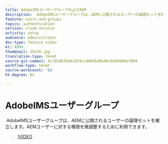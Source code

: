 ```yaml
---
title: AdobeIMSユーザーグループおよびAEM
description:  AdobeIMSユーザーグループは、AEMに公開されるユーザーの論理セットを確立します。AEMユーザーに対する権限を微調整するために利用できます。
feature: users-and-groups
topics: authentication
version: cloud-service
activity: setup
audience: administrator
doc-type: feature video
kt: 4999
thumbnail: 39150.jpg
translation-type: tm+mt
source-git-commit: 9cf01dbf9461df4cc96d5bd0a96c0d4d900af089
workflow-type: tm+mt
source-wordcount: '62'
ht-degree: 0%

---
```



# AdobeIMSユーザーグループ

 AdobeIMSユーザーグループは、AEMに公開されるユーザーの論理セットを確立します。AEMユーザーに対する権限を微調整するために利用できます。

>[!VIDEO](https://video.tv.adobe.com/v/39150/?quality=12&learn=on)
